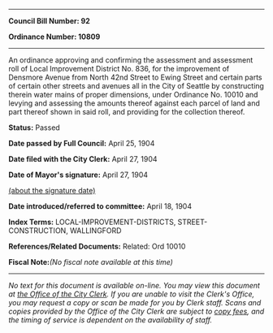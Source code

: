 

********

**Council Bill Number: 92**
   
**Ordinance Number: 10809**
********

 An ordinance approving and confirming the assessment and assessment roll of Local Improvement District No. 836, for the improvement of Densmore Avenue from North 42nd Street to Ewing Street and certain parts of certain other streets and avenues all in the City of Seattle by constructing therein water mains of proper dimensions, under Ordinance No. 10010 and levying and assessing the amounts thereof against each parcel of land and part thereof shown in said roll, and providing for the collection thereof.

**Status:** Passed
   
**Date passed by Full Council:** April 25, 1904
   
**Date filed with the City Clerk:** April 27, 1904
   
**Date of Mayor's signature:** April 27, 1904
   
[(about the signature date)](/~public/approvaldate.htm)
   
   
   
**Date introduced/referred to committee:** April 18, 1904
   
   
**Index Terms:** LOCAL-IMPROVEMENT-DISTRICTS, STREET-CONSTRUCTION, WALLINGFORD

**References/Related Documents:** Related: Ord 10010

**Fiscal Note:**_(No fiscal note available at this time)_
********

_No text for this document is available on-line. You may view this document at [the Office of the City Clerk](http://www.seattle.gov/leg/clerk/contactUs.htm). If you are unable to visit the Clerk's Office, you may request a copy or scan be made for you by Clerk staff. Scans and copies provided by the Office of the City Clerk are subject to [copy fees](http://clerk.seattle.gov/~public/clerkfees.htm), and the timing of service is dependent on the availability of staff._

